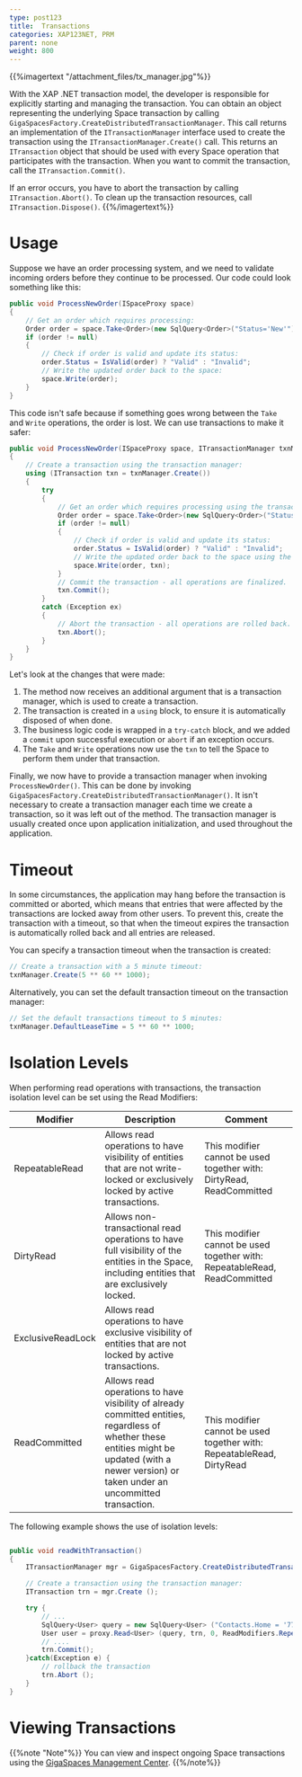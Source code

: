 ```yaml
---
type: post123
title:  Transactions
categories: XAP123NET, PRM
parent: none
weight: 800
---
```



{{%imagertext "/attachment_files/tx_manager.jpg"%}}

With the XAP .NET transaction model, the developer is responsible for explicitly starting and managing the transaction. You can obtain an object representing the underlying Space transaction by calling `GigaSpacesFactory.CreateDistributedTransactionManager`.  This call returns an implementation of the `ITransactionManager` interface used to create the transaction using the `ITransactionManager.Create()` call. This returns an `ITransaction` object that should be used with every Space operation that participates with the transaction. When you want to commit the transaction, call the `ITransaction.Commit()`.

If an error occurs, you have to abort the transaction by calling `ITransaction.Abort()`. To clean up the transaction resources, call `ITransaction.Dispose()`.
{{%/imagertext%}}

# Usage

Suppose we have an order processing system, and we need to validate incoming orders before they continue to be processed. Our code could look something like this:


```csharp
public void ProcessNewOrder(ISpaceProxy space)
{
    // Get an order which requires processing:
    Order order = space.Take<Order>(new SqlQuery<Order>("Status='New'"));
    if (order != null)
    {
        // Check if order is valid and update its status:
        order.Status = IsValid(order) ? "Valid" : "Invalid";
        // Write the updated order back to the space:
        space.Write(order);
    }
}
```

This code isn't safe because if something goes wrong between the `Take` and `Write` operations, the order is lost. We can use transactions to make it safer:


```csharp
public void ProcessNewOrder(ISpaceProxy space, ITransactionManager txnManager)
{
    // Create a transaction using the transaction manager:
    using (ITransaction txn = txnManager.Create())
    {
        try
        {
            // Get an order which requires processing using the transaction:
            Order order = space.Take<Order>(new SqlQuery<Order>("Status='New'"), txn);
            if (order != null)
            {
                // Check if order is valid and update its status:
                order.Status = IsValid(order) ? "Valid" : "Invalid";
                // Write the updated order back to the space using the transaction:
                space.Write(order, txn);
            }
            // Commit the transaction - all operations are finalized.
            txn.Commit();
        }
        catch (Exception ex)
        {
            // Abort the transaction - all operations are rolled back.
            txn.Abort();
        }
    }
}
```

Let's look at the changes that were made:

1. The method now receives an additional argument that is a transaction manager, which is used to create a transaction.
2. The transaction is created in a `using` block, to ensure it is automatically disposed of when done.
3. The business logic code is wrapped in a `try-catch` block, and we added a `commit` upon successful execution or `abort` if an exception occurs.
4. The `Take` and `Write` operations now use the `txn` to tell the Space to perform them under that transaction.

Finally, we now have to provide a transaction manager when invoking `ProcessNewOrder()`. This can be done by invoking `GigaSpacesFactory.CreateDistributedTransactionManager()`. It isn't necessary to create a transaction manager each time we create a transaction, so it was left out of the method. The transaction manager is usually created once upon application initialization, and used throughout the application.

# Timeout

In some circumstances, the application may hang before the transaction is committed or aborted, which means that entries that were affected by the transactions are locked away from other users. To prevent this, create the transaction with a timeout, so that when the timeout expires the transaction is automatically rolled back and all entries are released.

You can specify a transaction timeout when the transaction is created:


```csharp
// Create a transaction with a 5 minute timeout:
txnManager.Create(5 ** 60 ** 1000);
```

Alternatively, you can set the default transaction timeout on the transaction manager:


```csharp
// Set the default transactions timeout to 5 minutes:
txnManager.DefaultLeaseTime = 5 ** 60 ** 1000;
```

# Isolation Levels

When performing read operations with transactions, the transaction isolation level can be set using the Read Modifiers:


| Modifier | Description | Comment |
|------------|----------|-----------|
|RepeatableRead | Allows read operations to have visibility of entities that are not write-locked or exclusively locked by active transactions. | This modifier cannot be used together with: DirtyRead, ReadCommitted|
|DirtyRead | Allows non-transactional read operations to have full visibility of the entities in the Space, including entities that are exclusively locked. | This modifier cannot be used together with: RepeatableRead, ReadCommitted|
|ExclusiveReadLock | Allows read operations to have exclusive visibility of entities that are not locked by active transactions. |  |
|ReadCommitted | Allows read operations to have visibility of already committed entities, regardless of whether these entities might be updated (with a newer version) or taken under an uncommitted transaction. |This modifier cannot be used together with: RepeatableRead, DirtyRead

The following example shows the use of isolation levels:


```csharp

public void readWithTransaction()
{
	ITransactionManager mgr = GigaSpacesFactory.CreateDistributedTransactionManager ();

	// Create a transaction using the transaction manager:
	ITransaction trn = mgr.Create ();

	try {
		// ...
		SqlQuery<User> query = new SqlQuery<User> ("Contacts.Home = '770-123-5555'");
		User user = proxy.Read<User> (query, trn, 0, ReadModifiers.RepeatableRead);
		// ....
		trn.Commit();
	}catch(Exception e) {
		// rollback the transaction
		trn.Abort ();
	}
}
```


# Viewing Transactions

{{%note "Note"%}}
You can view and inspect ongoing Space transactions using the [GigaSpaces Management Center](../admin/gigaspaces-browser-transaction-view.html).
{{%/note%}}
